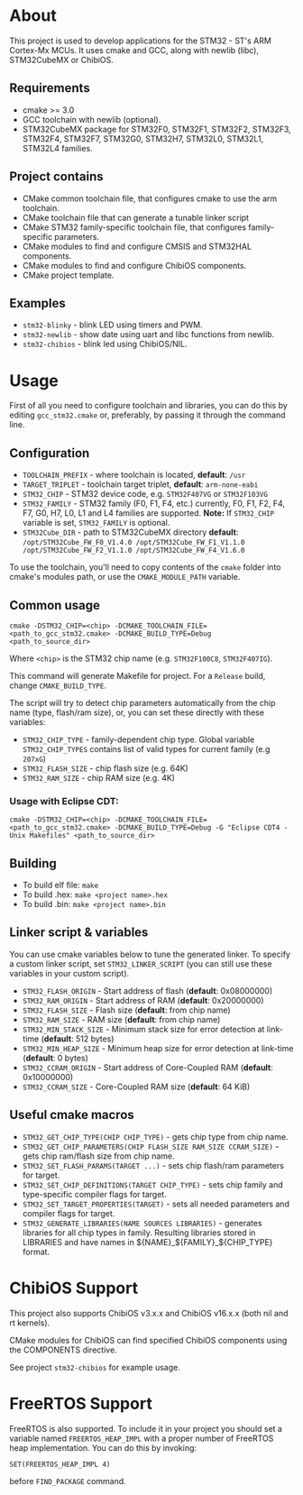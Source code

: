 # About

This project is used to develop applications for the STM32 - ST's ARM Cortex-Mx MCUs. It uses cmake and GCC, along with newlib (libc), STM32CubeMX or ChibiOS.

## Requirements

* cmake >= 3.0
* GCC toolchain with newlib (optional).
* STM32CubeMX package for STM32F0, STM32F1, STM32F2, STM32F3, STM32F4, STM32F7, STM32G0, STM32H7, STM32L0, STM32L1, STM32L4 families.

## Project contains

* CMake common toolchain file, that configures cmake to use the arm toolchain.
* CMake toolchain file that can generate a tunable linker script
* CMake STM32 family-specific toolchain file, that configures family-specific parameters.
* CMake modules to find and configure CMSIS and STM32HAL components.
* CMake modules to find and configure ChibiOS components.
* CMake project template.

## Examples

* `stm32-blinky` - blink LED using timers and PWM.
* `stm32-newlib` - show date using uart and libc functions from newlib.
* `stm32-chibios` - blink led using ChibiOS/NIL.

# Usage

First of all you need to configure toolchain and libraries, you can do this by editing `gcc_stm32.cmake` or, preferably, by passing it through the command line.

## Configuration

* `TOOLCHAIN_PREFIX` - where toolchain is located, **default**: `/usr`
* `TARGET_TRIPLET` - toolchain target triplet, **default**: `arm-none-eabi`
* `STM32_CHIP` - STM32 device code, e.g. `STM32F407VG` or `STM32F103VG`
* `STM32_FAMILY` - STM32 family (F0, F1, F4, etc.) currently, F0, F1, F2, F4, F7, G0, H7, L0, L1 and L4 families are supported. **Note:** If `STM32_CHIP` variable is set, `STM32_FAMILY` is optional.
* `STM32Cube_DIR` - path to STM32CubeMX directory **default**: `/opt/STM32Cube_FW_F0_V1.4.0 /opt/STM32Cube_FW_F1_V1.1.0 /opt/STM32Cube_FW_F2_V1.1.0 /opt/STM32Cube_FW_F4_V1.6.0`

To use the toolchain, you'll need to copy contents of the `cmake` folder into cmake's modules path, or use the `CMAKE_MODULE_PATH` variable.

## Common usage

    cmake -DSTM32_CHIP=<chip> -DCMAKE_TOOLCHAIN_FILE=<path_to_gcc_stm32.cmake> -DCMAKE_BUILD_TYPE=Debug <path_to_source_dir>

Where `<chip>` is the STM32 chip name (e.g. `STM32F100C8`, `STM32F407IG`).

This command will generate Makefile for project. For a `Release` build, change `CMAKE_BUILD_TYPE`.

The script will try to detect chip parameters automatically from the chip name (type, flash/ram size), or, you can set these directly with these variables:

* `STM32_CHIP_TYPE` - family-dependent chip type. Global variable `STM32_CHIP_TYPES` contains list of valid types for current family (e.g `207xG`)
* `STM32_FLASH_SIZE` - chip flash size (e.g. 64K)
* `STM32_RAM_SIZE` - chip RAM size (e.g. 4K)

### Usage with Eclipse CDT:

    cmake -DSTM32_CHIP=<chip> -DCMAKE_TOOLCHAIN_FILE=<path_to_gcc_stm32.cmake> -DCMAKE_BUILD_TYPE=Debug -G "Eclipse CDT4 - Unix Makefiles" <path_to_source_dir>

## Building

* To build elf file: `make`
* To build .hex: `make <project name>.hex`
* To build .bin: `make <project name>.bin`

## Linker script & variables

You can use cmake variables below to tune the generated linker. To specify a custom linker script, set `STM32_LINKER_SCRIPT` (you can still use these variables in your custom script).

* `STM32_FLASH_ORIGIN` - Start address of flash (**default**: 0x08000000)
* `STM32_RAM_ORIGIN` - Start address of RAM (**default**: 0x20000000)
* `STM32_FLASH_SIZE` - Flash size (**default**: from chip name)
* `STM32_RAM_SIZE` - RAM size (**default**: from chip name)
* `STM32_MIN_STACK_SIZE` - Minimum stack size for error detection at link-time (**default**: 512 bytes)
* `STM32_MIN_HEAP_SIZE` - Minimum heap size for error detection at link-time (**default**: 0 bytes)
* `STM32_CCRAM_ORIGIN` - Start address of Core-Coupled RAM (**default**: 0x10000000)
* `STM32_CCRAM_SIZE` - Core-Coupled RAM size (**default**: 64 KiB)

## Useful cmake macros

* `STM32_GET_CHIP_TYPE(CHIP CHIP_TYPE)` - gets chip type from chip name.
* `STM32_GET_CHIP_PARAMETERS(CHIP FLASH_SIZE RAM_SIZE CCRAM_SIZE)` - gets chip ram/flash size from chip name.
* `STM32_SET_FLASH_PARAMS(TARGET ...)` - sets chip flash/ram parameters for target.
* `STM32_SET_CHIP_DEFINITIONS(TARGET CHIP_TYPE)` - sets chip family and type-specific compiler flags for target.
* `STM32_SET_TARGET_PROPERTIES(TARGET)` - sets all needed parameters and compiler flags for target.
* `STM32_GENERATE_LIBRARIES(NAME SOURCES LIBRARIES)` - generates libraries for all chip types in family. Resulting libraries stored in LIBRARIES and have names in ${NAME}_${FAMILY}_${CHIP_TYPE} format.

# ChibiOS Support

This project also supports ChibiOS v3.x.x and ChibiOS v16.x.x (both nil and rt kernels).

CMake modules for ChibiOS can find specified ChibiOS components using the COMPONENTS directive.

See project `stm32-chibios` for example usage.

# FreeRTOS Support

FreeRTOS is also supported. To include it in your project you should set a variable named `FREERTOS_HEAP_IMPL` with 
a proper number of FreeRTOS heap implementation. You can do this by invoking:

```
SET(FREERTOS_HEAP_IMPL 4)
```

before `FIND_PACKAGE` command.
